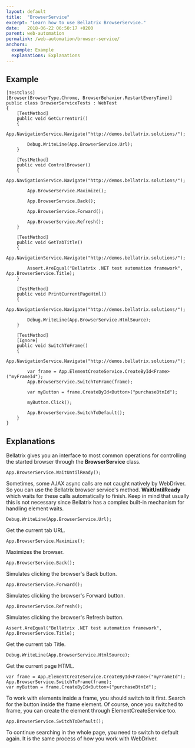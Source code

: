 ```yaml
---
layout: default
title:  "BrowserService"
excerpt: "Learn how to use Bellatrix BrowserService."
date:   2018-06-22 06:50:17 +0200
parent: web-automation
permalink: /web-automation/browser-service/
anchors:
  example: Example
  explanations: Explanations
---
```

Example
-------
```
[TestClass]
[Browser(BrowserType.Chrome, BrowserBehavior.RestartEveryTime)]
public class BrowserServiceTests : WebTest
{
    [TestMethod]
    public void GetCurrentUri()
    {
        App.NavigationService.Navigate("http://demos.bellatrix.solutions/");

        Debug.WriteLine(App.BrowserService.Url);
    }

    [TestMethod]
    public void ControlBrowser()
    {
        App.NavigationService.Navigate("http://demos.bellatrix.solutions/");

        App.BrowserService.Maximize();

        App.BrowserService.Back();

        App.BrowserService.Forward();

        App.BrowserService.Refresh();
    }

    [TestMethod]
    public void GetTabTitle()
    {
        App.NavigationService.Navigate("http://demos.bellatrix.solutions/");

        Assert.AreEqual("Bellatrix .NET test automation framework", App.BrowserService.Title);
    }

    [TestMethod]
    public void PrintCurrentPageHtml()
    {
        App.NavigationService.Navigate("http://demos.bellatrix.solutions/");

        Debug.WriteLine(App.BrowserService.HtmlSource);
    }

    [TestMethod]
    [Ignore]
    public void SwitchToFrame()
    {
        App.NavigationService.Navigate("http://demos.bellatrix.solutions/");

        var frame = App.ElementCreateService.CreateById<Frame>("myFrameId");
        App.BrowserService.SwitchToFrame(frame);

        var myButton = frame.CreateById<Button>("purchaseBtnId");

        myButton.Click();

        App.BrowserService.SwitchToDefault();
    }
}
```
Explanations
------------
Bellatrix gives you an interface to most common operations for controlling the started browser through the **BrowserService** class.
```
App.BrowserService.WaitUntilReady();
```
Sometimes, some AJAX async calls are not caught natively by WebDriver. So you can use the Bellatrix browser service's method. **WaitUntilReady** which waits for these calls automatically to finish. Keep in mind that usually this is not necessary since Bellatrix has a complex built-in mechanism for handling element waits.
```
Debug.WriteLine(App.BrowserService.Url);
```
Get the current tab URL.
```
App.BrowserService.Maximize();
```
Maximizes the browser.
```
App.BrowserService.Back();
```
Simulates clicking the browser's Back button.
```
App.BrowserService.Forward();
```
Simulates clicking the browser's Forward button.
```
App.BrowserService.Refresh();
```
Simulates clicking the browser's Refresh button.
```
Assert.AreEqual("Bellatrix .NET test automation framework", App.BrowserService.Title);
```
Get the current tab Title.
```
Debug.WriteLine(App.BrowserService.HtmlSource);
```
Get the current page HTML.
```
var frame = App.ElementCreateService.CreateById<Frame>("myFrameId");
App.BrowserService.SwitchToFrame(frame);
var myButton = frame.CreateById<Button>("purchaseBtnId");
```
To work with elements inside a frame, you should switch to it first. Search for the button inside the frame element. Of course, once you switched to frame, you can create the element through ElementCreateService too.
```
App.BrowserService.SwitchToDefault();
```
To continue searching in the whole page, you need to switch to default again. It is the same process of how you work with WebDriver.